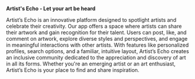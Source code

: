 **Artist's Echo - Let your art be heard**

Artist’s Echo is an innovative platform designed to spotlight artists and celebrate their creativity. Our app offers a space where artists can share their artwork and gain recognition for their talent. Users can post, like, and comment on artwork, explore diverse styles and perspectives, and engage in meaningful interactions with other artists. With features like personalized profiles, search options, and a familiar, intuitive layout, Artist’s Echo creates an inclusive community dedicated to the appreciation and discovery of art in all its forms. Whether you're an emerging artist or an art enthusiast, Artist’s Echo is your place to find and share inspiration.
